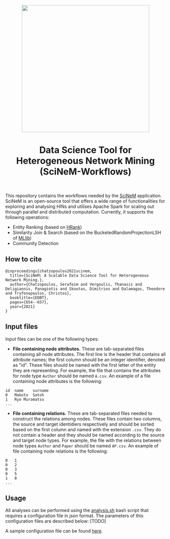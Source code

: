 <p align="center">
  <img src="https://github.com/schatzopoulos/SciNeM/blob/master/src/main/webapp/content/images/scinem_logo_purple.png?raw=true" width="400px"/>
  <h1 align="center">Data Science Tool for Heterogeneous Network Mining <br/>(SciNeM-Workflows)</h1>
  <br />
</p>

This repository contains the workflows needed by the [SciNeM](https://github.com/schatzopoulos/SciNeM) application. 
SciNeM is an open-source tool that offers a wide range of functionalities for exploring and analysing HINs and utilises Apache Spark for scaling out through parallel
and distributed computation. Currently, it supports the following operations: 
* Entity Ranking (based on [HRank](https://link.springer.com/article/10.1007/s10115-016-0916-1))
* Similarity Join & Search (based on the BucketedRandomProjectionLSH of [MLlib](https://spark.apache.org/docs/latest/ml-features))
* Community Detection


## How to cite
```
@inproceedings{chatzopoulos2021scinem,
  title={SciNeM: A Scalable Data Science Tool for Heterogeneous Network Mining.},
  author={Chatzopoulos, Serafeim and Vergoulis, Thanasis and Deligiannis, Panagiotis and Skoutas, Dimitrios and Dalamagas, Theodore and Tryfonopoulos, Christos},
  booktitle={EDBT},
  pages={654--657},
  year={2021}
}
```

## Input files 

Input files can be one of the following types:

* **File containing node attributes.** These are tab-separated files containing all node attributes. The first line is the header that contains all attribute names;
the first column should be an integer identifier, denoted as "id". 
These files should be named with the first letter of the entity they are representing. For example, the file that contains the attributes for node type `Author` should be named `A.csv`. An example of a file containing node attributes is the following: 

```
id	name    surname
0	Makoto  Satoh
1	Ryo Muramatsu
...
```

* **File containing relations.** These are tab-separated files needed to construct the relations among nodes. These files contain two columns, the source and target identidiers respectively and should be sorted based on the first column and named with the extension `.csv`. They do not contain a header and they should be named according to the source and target node types. For example, the file with the relations between node types `Author` and `Paper` should be named `AP.csv`. An example of file containing node relations is the following: 

```
0	1
0	2
0	3
0	5
1	0
...
```

## Usage
All analyses can be performed using the [analysis.sh](https://github.com/schatzopoulos/SciNeM-workflows/blob/master/analysis/analysis.sh) bash script that requires a configuration file in json format. The parameters of this configuration files are described below: [TODO]

A sample configuration file can be found [here](https://github.com/schatzopoulos/SciNeM-workflows/blob/master/analysis/sample_config.json).
